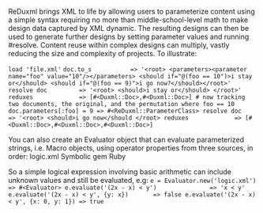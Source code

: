 ReDuxml brings XML to life by allowing users to parameterize content
using a simple syntax requiring no more than middle-school-level math
to make design data captured by XML dynamic. The resulting designs can 
then be used to generate further designs by setting parameter values and
running #resolve. Content reuse within complex designs can multiply, 
vastly reducing the size and complexity of projects.
To illustrate:

`load 'file.xml'`
`doc.to_s           => '<root>
                        <parameters><parameter name="foo" value="10"/></parameters>
                        <should if="@(foo == 10")>i stay or</should>
                        <should if="@(foo == 9)">i go now?</should></root>'
resolve doc         => '<root>
                       <should>i stay or</should>
                       </root>'
reduxes             => [#<Duxml::Doc>,#<Duxml::Doc>] # now tracking two documents, the original, and the permutation where foo == 10
doc.parameters[:foo] = 9 => #<ReDuxml::ParameterClass>
resolve doc         => '<root>
                        <should>i go now</should
                        </root>
reduxes             => [#<Duxml::Doc>,#<Duxml::Doc>,#<Duxml::Doc>]
`

You can also create an Evaluator object that can evaluate parameterized 
strings, i.e. Macro objects, using operator properties from three 
sources, in order:
logic.xml
Symbolic gem
Ruby

So a simple logical expression involving basic arithmetic can include
unknown values and still be evaluated, e.g:
`e = Evaluator.new('logic.xml')           => #<Evaluator>
 e.evaluate('(2x - x) < y')               => 'x < y'
 e.evaluate('(2x - x) < y', {y: x})       => false
 e.evaluate('(2x - x) < y', {x: 0, y: 1}) => true
                        `
